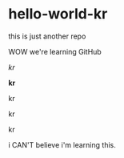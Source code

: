 # hello-world-kr
this is just another repo

WOW we're learning GitHub

*kr*

**kr**

kr

kr

kr

i CAN'T believe i'm learning this.
